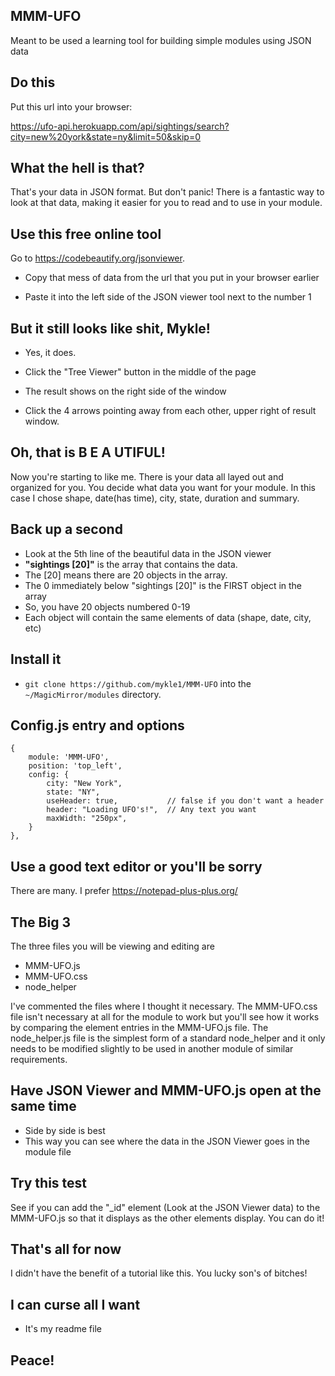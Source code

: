 ## MMM-UFO

Meant to be used a learning tool for building simple modules using JSON data

## Do this

Put this url into your browser:

https://ufo-api.herokuapp.com/api/sightings/search?city=new%20york&state=ny&limit=50&skip=0

## What the hell is that?

That's your data in JSON format. But don't panic! There is a fantastic way to look at
that data, making it easier for you to read and to use in your module.

## Use this free online tool

Go to https://codebeautify.org/jsonviewer.

* Copy that mess of data from the url that you put in your browser earlier

* Paste it into the left side of the JSON viewer tool next to the number 1

## But it still looks like shit, Mykle!

* Yes, it does.

* Click the "Tree Viewer" button in the middle of the page

* The result shows on the right side of the window

* Click the 4 arrows pointing away from each other, upper right of result window.

## Oh, that is B E A UTIFUL!

Now you're starting to like me. There is your data all layed out and organized for you.
You decide what data you want for your module. In this case I chose shape, date(has time),
city, state, duration and summary.

## Back up a second

* Look at the 5th line of the beautiful data in the JSON viewer
* **"sightings [20]"** is the array that contains the data.
* The [20] means there are 20 objects in the array.
* The 0 immediately below "sightings [20]" is the FIRST object in the array
* So, you have 20 objects numbered 0-19
* Each object will contain the same elements of data (shape, date, city, etc)

## Install it

* `git clone https://github.com/mykle1/MMM-UFO` into the `~/MagicMirror/modules` directory.

## Config.js entry and options

    {
        module: 'MMM-UFO',
        position: 'top_left',
        config: {
			city: "New York",
			state: "NY",
			useHeader: true,           // false if you don't want a header
			header: "Loading UFO's!",  // Any text you want
			maxWidth: "250px",
        }
    },
	
## Use a good text editor or you'll be sorry

There are many. I prefer https://notepad-plus-plus.org/
	
## The Big 3

The three files you will be viewing and editing are

* MMM-UFO.js
* MMM-UFO.css
* node_helper

I've commented the files where I thought it necessary. The MMM-UFO.css file isn't necessary at
all for the module to work but you'll see how it works by comparing the element entries
in the MMM-UFO.js file. The node_helper.js file is the simplest form of a standard node_helper
and it only needs to be modified slightly to be used in another module of similar requirements.

## Have JSON Viewer and MMM-UFO.js open at the same time

* Side by side is best
* This way you can see where the data in the JSON Viewer goes in the module file

## Try this test

See if you can add the "_id" element (Look at the JSON Viewer data) to the MMM-UFO.js
so that it displays as the other elements display. You can do it!

## That's all for now

I didn't have the benefit of a tutorial like this. You lucky son's of bitches!

## I can curse all I want

* It's my readme file

## Peace!
